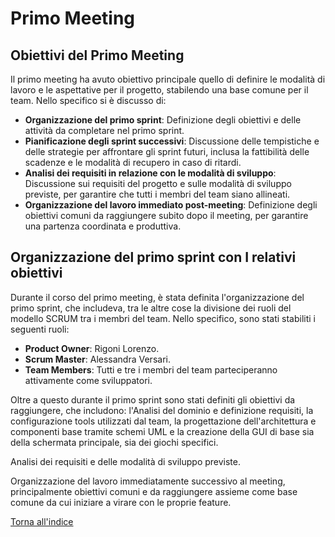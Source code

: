 # Primo Meeting
## Obiettivi del Primo Meeting
Il primo meeting ha avuto obiettivo principale quello di definire le modalità di lavoro e le aspettative per il progetto, stabilendo una base comune per il team. Nello specifico si è discusso di:

- **Organizzazione del primo sprint**: Definizione degli obiettivi e delle attività da completare nel primo sprint.
- **Pianificazione degli sprint successivi**: Discussione delle tempistiche e delle strategie per affrontare gli sprint futuri, inclusa la fattibilità delle scadenze e le modalità di recupero in caso di ritardi.
- **Analisi dei requisiti in relazione con le modalità di sviluppo**: Discussione sui requisiti del progetto e sulle modalità di sviluppo previste, per garantire che tutti i membri del team siano allineati.
- **Organizzazione del lavoro immediato post-meeting**: Definizione degli obiettivi comuni da raggiungere subito dopo il meeting, per garantire una partenza coordinata e produttiva.

## Organizzazione del primo sprint con I relativi obiettivi

Durante il corso del primo meeting, è stata definita l'organizzazione del primo sprint, che includeva, tra le altre cose la divisione dei ruoli del modello SCRUM tra i membri del team. Nello specifico, sono stati stabiliti i seguenti ruoli:
- **Product Owner**: Rigoni Lorenzo.
- **Scrum Master**: Alessandra Versari.
- **Team Members**: Tutti e tre i membri del team parteciperanno attivamente come sviluppatori.

Oltre a questo durante il primo sprint sono stati definiti gli obiettivi da raggiungere, che includono: l'Analisi del dominio e definizione requisiti, la configurazione tools utilizzati dal team, la progettazione dell'architettura e componenti base tramite schemi UML e la creazione della GUI di base sia della schermata principale, sia dei giochi specifici.


Analisi dei requisiti e delle modalità di sviluppo previste.

Organizzazione del lavoro immediatamente successivo al meeting, principalmente obiettivi comuni e da raggiungere assieme come base comune da cui iniziare a virare con le proprie feature.

[Torna all'indice](../index.md)